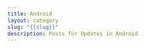 ```yaml
---
title: Android
layout: category
slug: "{{slug}}"
description: Posts for Updates in Android
---
```


